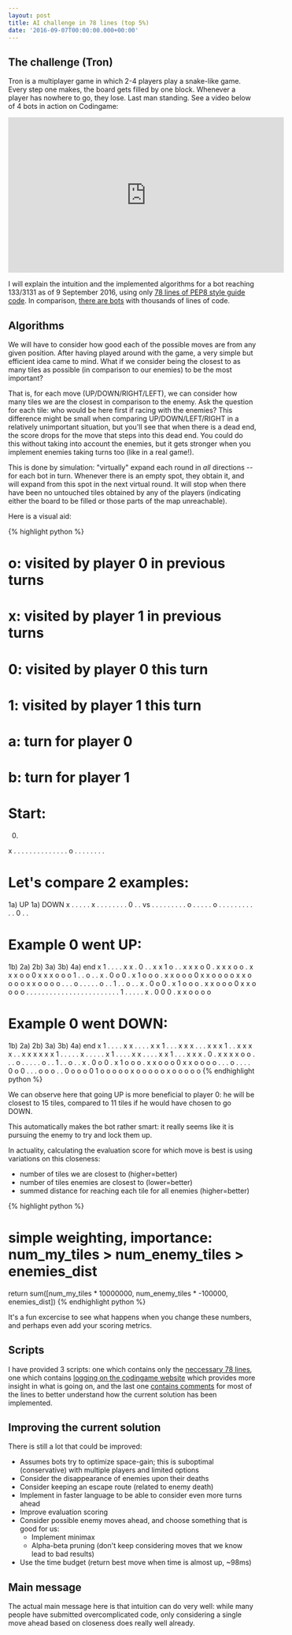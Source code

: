 ```yaml
---
layout: post
title: AI challenge in 78 lines (top 5%)
date: '2016-09-07T00:00:00.000+00:00'
---
```


## The challenge (Tron)

Tron is a multiplayer game in which 2-4 players play a snake-like game. Every step one makes, the board gets filled by one block. Whenever a player has nowhere to go, they lose. Last man standing.  See a video below of 4 bots in action on Codingame:

<p style="text-align: center;"><iframe width="560" height="315" src="https://www.youtube.com/embed/PNRNwxia0Z4" frameborder="0" allowfullscreen></iframe></p>

I will explain the intuition and the implemented algorithms for a bot reaching 133/3131 as of 9 September 2016, using only [78 lines of PEP8 style guide code](https://gist.github.com/kootenpv/3d20fbc2e8cf37eaa045f8090a0216a7). In comparison, [there are bots](https://github.com/search?utf8=%E2%9C%93&q=codingame+tron) with thousands of lines of code.

## Algorithms

We will have to consider how good each of the possible moves are from any given position. After having played around with the game, a very simple but efficient idea came to mind. What if we consider being the closest to as many tiles as possible (in comparison to our enemies) to be the most important?

That is, for each move (UP/DOWN/RIGHT/LEFT), we can consider how many tiles we are the closest in comparison to the enemy. Ask the question for each tile: who would be here first if racing with the enemies? This difference might be small when comparing UP/DOWN/LEFT/RIGHT in a relatively unimportant situation, but you'll see that when there is a dead end, the score drops for the move that steps into this dead end. You could do this without taking into account the enemies, but it gets stronger when you implement enemies taking turns too (like in a real game!).

This is done by simulation: "virtually" expand each round in *all* directions -- for each bot in turn. Whenever there is an empty spot, they obtain it, and will expand from this spot in the next virtual round. It will stop when there have been no untouched tiles obtained by any of the players (indicating either the board to be filled or those parts of the map unreachable).

Here is a visual aid:

{% highlight python %}
# o: visited by player 0 in previous turns
# x: visited by player 1 in previous turns
# 0: visited by player 0 this turn
# 1: visited by player 1 this turn
# a: turn for player 0
# b: turn for player 1

# Start:
0)
x . . . . .
. . . . . .
. . . o . .
. . . . . .

# Let's compare 2 examples:
1a)  UP            1a) DOWN
x . . . . .        x . . . . .
. . . 0 . .   vs   . . . . . .
. . . o . .        . . . o . .
. . . . . .        . . . 0 . .

# Example 0 went UP:
1b)          2a)          2b)          3a)          3b)          4a)           end
x 1 . . . .  x x . 0 . .  x x 1 o . .  x x x o 0 .  x x x o o .  x x x o o 0   x x x o o o
1 . . o . .  x . 0 o 0 .  x 1 o o o .  x x o o o 0  x x o o o o  x x o o o o   x x o o o o
. . . o . .  . . . o . .  1 . . o . .  x . 0 o 0 .  x 1 o o o .  x x o o o 0   x x o o o o
. . . . . .  . . . . . .  . . . . . .  . . . . . .  1 . . . . .  x . 0 0 0 .   x x o o o o

# Example 0 went DOWN:
1b)          2a)          2b)          3a)          3b)          4a)           end
x 1 . . . .  x x . . . .  x x 1 . . .  x x x . . .  x x x 1 . .  x x x x . .   x x x x x x
1 . . . . .  x . . . . .  x 1 . . . .  x x . . . .  x x 1 . . .  x x x . 0 .   x x x x o o
. . . o . .  . . . o . .  1 . . o . .  x . 0 o 0 .  x 1 o o o .  x x o o o 0   x x o o o o
. . . o . .  . . 0 o 0 .  . . o o o .  . 0 o o o 0  1 o o o o o  x o o o o o   x o o o o o
{% endhighlight python %}

We can observe here that going UP is more beneficial to player 0: he will be closest to 15 tiles, compared to 11 tiles if he would have chosen to go DOWN.

This automatically makes the bot rather smart: it really seems like it is pursuing the enemy to try and lock them up.

In actuality, calculating the evaluation score for which move is best is using variations on this closeness:

- number of tiles we are closest to (higher=better)
- number of tiles enemies are closest to (lower=better)
- summed distance for reaching each tile for all enemies (higher=better)


{% highlight python %}
# simple weighting, importance: num_my_tiles > num_enemy_tiles > enemies_dist
return sum([num_my_tiles * 10000000, num_enemy_tiles * -100000, enemies_dist])
{% endhighlight python %}

It's a fun excercise to see what happens when you change these numbers, and perhaps even add your scoring metrics.

## Scripts

I have provided 3 scripts: one which contains only the <a href="https://gist.github.com/kootenpv/3d20fbc2e8cf37eaa045f8090a0216a7">neccessary 78 lines</a>, one which contains <a href="https://gist.github.com/kootenpv/af270c0a9f4b5c84dadbe6494b77c1c0">logging on the codingame website</a> which provides more insight in what is going on, and the last one <a href="https://gist.github.com/kootenpv/32d1a0d97e391392dec10a83070336f8">contains comments</a> for most of the lines to better understand how the current solution has been implemented.

## Improving the current solution

There is still a lot that could be improved:

- Assumes bots try to optimize space-gain; this is suboptimal (conservative) with multiple players and limited options
- Consider the disappearance of enemies upon their deaths
- Consider keeping an escape route (related to enemy death)
- Implement in faster language to be able to consider even more turns ahead
- Improve evaluation scoring
- Consider possible enemy moves ahead, and choose something that is good for us:
    - Implement minimax
    - Alpha-beta pruning (don't keep considering moves that we know lead to bad results)
- Use the time budget (return best move when time is almost up, ~98ms)

## Main message

The actual main message here is that intuition can do very well: while many people have submitted overcomplicated code, only considering a single move ahead based on closeness does really well already.
